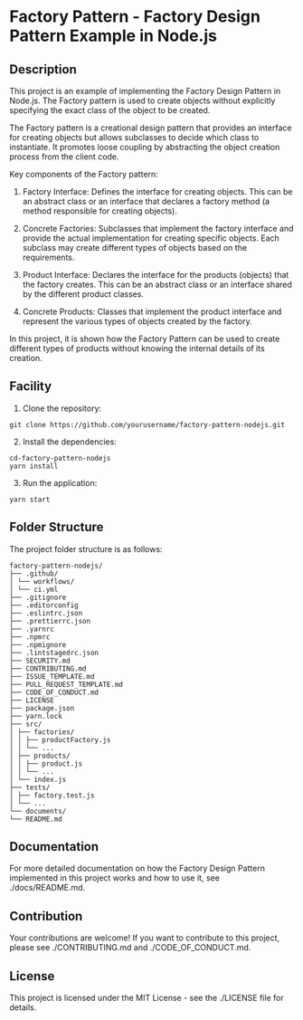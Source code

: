 # Factory Pattern - Factory Design Pattern Example in Node.js

## Description

This project is an example of implementing the Factory Design Pattern in Node.js. The Factory pattern is used to create objects without explicitly specifying the exact class of the object to be created. 

The Factory pattern is a creational design pattern that provides an interface for creating objects but allows subclasses to decide which class to instantiate. It promotes loose coupling by abstracting the object creation process from the client code.

Key components of the Factory pattern:

1. Factory Interface: Defines the interface for creating objects. This can be an abstract class or an interface that declares a factory method (a method responsible for creating objects).

2. Concrete Factories: Subclasses that implement the factory interface and provide the actual implementation for creating specific objects. Each subclass may create different types of objects based on the requirements.

3. Product Interface: Declares the interface for the products (objects) that the factory creates. This can be an abstract class or an interface shared by the different product classes.

4. Concrete Products: Classes that implement the product interface and represent the various types of objects created by the factory.

In this project, it is shown how the Factory Pattern can be used to create different types of products without knowing the internal details of its creation.

## Facility

1. Clone the repository:
```
git clone https://github.com/yourusername/factory-pattern-nodejs.git
```

2. Install the dependencies:
```shell
cd-factory-pattern-nodejs
yarn install
```

3. Run the application:
```shell
yarn start
```

## Folder Structure

The project folder structure is as follows:
```shell
factory-pattern-nodejs/
├── .github/
│ └── workflows/
│ └── ci.yml
├── .gitignore
├── .editorconfig
├── .eslintrc.json
├── .prettierrc.json
├── .yarnrc
├── .npmrc
├── .npmignore
├── .lintstagedrc.json
├── SECURITY.md
├── CONTRIBUTING.md
├── ISSUE_TEMPLATE.md
├── PULL_REQUEST_TEMPLATE.md
├── CODE_OF_CONDUCT.md
├── LICENSE
├── package.json
├── yarn.lock
├── src/
│ ├── factories/
│ │ ├── productFactory.js
│ │ └── ...
│ ├── products/
│ │ ├── product.js
│ │ └── ...
│ └── index.js
├── tests/
│ ├── factory.test.js
│ └── ...
└── documents/
└── README.md
```

## Documentation

For more detailed documentation on how the Factory Design Pattern implemented in this project works and how to use it, see ./docs/README.md.

## Contribution

Your contributions are welcome! If you want to contribute to this project, please see ./CONTRIBUTING.md and ./CODE_OF_CONDUCT.md.


## License

This project is licensed under the MIT License - see the ./LICENSE file for details.
